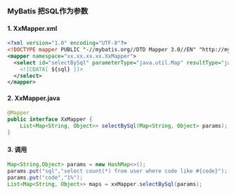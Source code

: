 ### MyBatis 把SQL作为参数

#### 1. XxMapper.xml

```xml
<?xml version="1.0" encoding="UTF-8"?>
<!DOCTYPE mapper PUBLIC "-//mybatis.org//DTD Mapper 3.0//EN" "http://mybatis.org/dtd/mybatis-3-mapper.dtd">
<mapper namespace="xx.xx.xx.xx.XxMapper">
  <select id="selectBySql" parameterType="java.util.Map" resultType="java.util.HashMap">
    <![CDATA[ ${sql} ]]>
  </select>
</mapper>
```

#### 2. XxMapper.java

```java
@Mapper
public interface XxMapper {
    List<Map<String, Object>> selectBySql(Map<String, Object> params);
}
```

#### 3. 调用

```java
Map<String,Object> params = new HashMap<>();
params.put("sql","select count(*) from user where code like #{code}");
params.put("code","1%");
List<Map<String, Object>> maps = xxMapper.selectBySql(params);
```